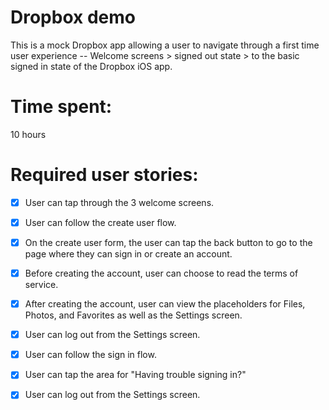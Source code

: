 # Dropbox demo

This is a mock Dropbox app allowing a user to navigate through a first time user experience -- Welcome screens > signed out state > to the basic signed in state of the Dropbox iOS app.

# Time spent: 
10 hours 


# Required user stories:

-[x] User can tap through the 3 welcome screens.

-[x] User can follow the create user flow.

-[x] On the create user form, the user can tap the back button to go to the page where they can sign in or create an account.

-[x] Before creating the account, user can choose to read the terms of service.

-[x] After creating the account, user can view the placeholders for Files, Photos, and Favorites as well as the Settings screen.

-[x] User can log out from the Settings screen.

-[x] User can follow the sign in flow.

-[x] User can tap the area for "Having trouble signing in?"

-[x] User can log out from the Settings screen.

